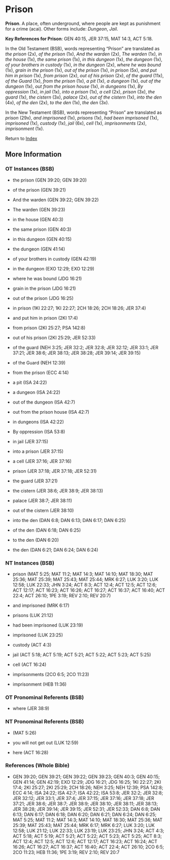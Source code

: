 # Prison
**Prison**. 
A place, often underground, where people are kept as punishment for a crime (acai). 
Other forms include: 
*Dungeon*, *Jail*. 


**Key References for Prison**: 
GEN 40:15, JER 37:15, MAT 14:3, ACT 5:18. 


In the Old Testament (BSB), words representing “Prison” are translated as 
*the prison* (2x), *of the prison* (1x), *And the warden* (2x), *The warden* (1x), *in the house* (1x), *the same prison* (1x), *in this dungeon* (1x), *the dungeon* (1x), *of your brothers in custody* (1x), *in the dungeon* (2x), *where he was bound* (1x), *grain in the prison* (1x), *out of the prison* (1x), *in prison* (5x), *and put him in prison* (1x), *from prison* (2x), *out of his prison* (2x), *of the guard* (11x), *of the Guard* (1x), *from the prison* (1x), *a pit* (1x), *a dungeon* (1x), *out of the dungeon* (1x), *out from the prison house* (1x), *in dungeons* (1x), *By oppression* (1x), *in jail* (1x), *into a prison* (1x), *a cell* (2x), *prison* (3x), *the guard* (1x), *the cistern* (3x), *palace* (2x), *out of the cistern* (1x), *into the den* (4x), *of the den* (2x), *to the den* (1x), *the den* (3x). 


In the New Testament (BSB), words representing “Prison” are translated as 
*prison* (29x), *and imprisoned* (1x), *prisons* (1x), *had been imprisoned* (1x), *imprisoned* (1x), *custody* (1x), *jail* (6x), *cell* (1x), *imprisonments* (2x), *imprisonment* (1x). 


Return to [Index](00-Index.md)

## More Information

### OT Instances (BSB)

* the prison (GEN 39:20; GEN 39:20)

* of the prison (GEN 39:21)

* And the warden (GEN 39:22; GEN 39:22)

* The warden (GEN 39:23)

* in the house (GEN 40:3)

* the same prison (GEN 40:3)

* in this dungeon (GEN 40:15)

* the dungeon (GEN 41:14)

* of your brothers in custody (GEN 42:19)

* in the dungeon (EXO 12:29; EXO 12:29)

* where he was bound (JDG 16:21)

* grain in the prison (JDG 16:21)

* out of the prison (JDG 16:25)

* in prison (1KI 22:27; 1KI 22:27; 2CH 18:26; 2CH 18:26; JER 37:4)

* and put him in prison (2KI 17:4)

* from prison (2KI 25:27; PSA 142:8)

* out of his prison (2KI 25:29; JER 52:33)

* of the guard (NEH 3:25; JER 32:2; JER 32:8; JER 32:12; JER 33:1; JER 37:21; JER 38:6; JER 38:13; JER 38:28; JER 39:14; JER 39:15)

* of the Guard (NEH 12:39)

* from the prison (ECC 4:14)

* a pit (ISA 24:22)

* a dungeon (ISA 24:22)

* out of the dungeon (ISA 42:7)

* out from the prison house (ISA 42:7)

* in dungeons (ISA 42:22)

* By oppression (ISA 53:8)

* in jail (JER 37:15)

* into a prison (JER 37:15)

* a cell (JER 37:16; JER 37:16)

* prison (JER 37:18; JER 37:18; JER 52:31)

* the guard (JER 37:21)

* the cistern (JER 38:6; JER 38:9; JER 38:13)

* palace (JER 38:7; JER 38:11)

* out of the cistern (JER 38:10)

* into the den (DAN 6:8; DAN 6:13; DAN 6:17; DAN 6:25)

* of the den (DAN 6:18; DAN 6:25)

* to the den (DAN 6:20)

* the den (DAN 6:21; DAN 6:24; DAN 6:24)



### NT Instances (BSB)

* prison (MAT 5:25; MAT 11:2; MAT 14:3; MAT 14:10; MAT 18:30; MAT 25:36; MAT 25:39; MAT 25:43; MAT 25:44; MRK 6:27; LUK 3:20; LUK 12:58; LUK 22:33; JHN 3:24; ACT 8:3; ACT 12:4; ACT 12:5; ACT 12:6; ACT 12:17; ACT 16:23; ACT 16:26; ACT 16:27; ACT 16:37; ACT 16:40; ACT 22:4; ACT 26:10; 1PE 3:19; REV 2:10; REV 20:7)

* and imprisoned (MRK 6:17)

* prisons (LUK 21:12)

* had been imprisoned (LUK 23:19)

* imprisoned (LUK 23:25)

* custody (ACT 4:3)

* jail (ACT 5:18; ACT 5:19; ACT 5:21; ACT 5:22; ACT 5:23; ACT 5:25)

* cell (ACT 16:24)

* imprisonments (2CO 6:5; 2CO 11:23)

* imprisonment (HEB 11:36)



### OT Pronominal Referents (BSB)

* where (JER 38:9)



### NT Pronominal Referents (BSB)

*  (MAT 5:26)

* you will not get out (LUK 12:59)

* here (ACT 16:28)



### References (Whole Bible)

* GEN 39:20; GEN 39:21; GEN 39:22; GEN 39:23; GEN 40:3; GEN 40:15; GEN 41:14; GEN 42:19; EXO 12:29; JDG 16:21; JDG 16:25; 1KI 22:27; 2KI 17:4; 2KI 25:27; 2KI 25:29; 2CH 18:26; NEH 3:25; NEH 12:39; PSA 142:8; ECC 4:14; ISA 24:22; ISA 42:7; ISA 42:22; ISA 53:8; JER 32:2; JER 32:8; JER 32:12; JER 33:1; JER 37:4; JER 37:15; JER 37:16; JER 37:18; JER 37:21; JER 38:6; JER 38:7; JER 38:9; JER 38:10; JER 38:11; JER 38:13; JER 38:28; JER 39:14; JER 39:15; JER 52:31; JER 52:33; DAN 6:8; DAN 6:13; DAN 6:17; DAN 6:18; DAN 6:20; DAN 6:21; DAN 6:24; DAN 6:25; MAT 5:25; MAT 11:2; MAT 14:3; MAT 14:10; MAT 18:30; MAT 25:36; MAT 25:39; MAT 25:43; MAT 25:44; MRK 6:17; MRK 6:27; LUK 3:20; LUK 12:58; LUK 21:12; LUK 22:33; LUK 23:19; LUK 23:25; JHN 3:24; ACT 4:3; ACT 5:18; ACT 5:19; ACT 5:21; ACT 5:22; ACT 5:23; ACT 5:25; ACT 8:3; ACT 12:4; ACT 12:5; ACT 12:6; ACT 12:17; ACT 16:23; ACT 16:24; ACT 16:26; ACT 16:27; ACT 16:37; ACT 16:40; ACT 22:4; ACT 26:10; 2CO 6:5; 2CO 11:23; HEB 11:36; 1PE 3:19; REV 2:10; REV 20:7



